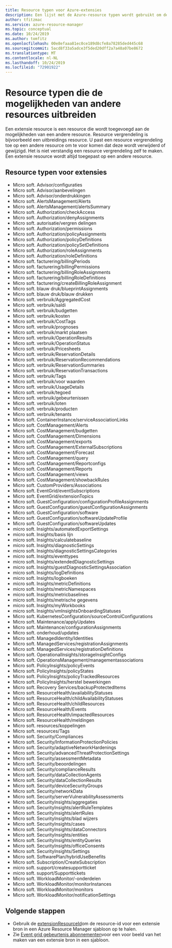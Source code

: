 ```yaml
---
title: Resource typen voor Azure-extensies
description: Een lijst met de Azure-resource typen wordt gebruikt om de mogelijkheden van andere resource typen uit te breiden.
author: tfitzmac
ms.service: azure-resource-manager
ms.topic: conceptual
ms.date: 10/24/2019
ms.author: tomfitz
ms.openlocfilehash: 00e8efaaa81ec0ce189d8cfe8a78285ded445c68
ms.sourcegitcommit: 5acd8f33a5adce3f5ded20dff2a7a48a07be8672
ms.translationtype: MT
ms.contentlocale: nl-NL
ms.lasthandoff: 10/24/2019
ms.locfileid: "72901922"
---
```

# <a name="resource-types-that-extend-capabilities-of-other-resources"></a>Resource typen die de mogelijkheden van andere resources uitbreiden

Een extensie resource is een resource die wordt toegevoegd aan de mogelijkheden van een andere resource. Resource vergrendeling is bijvoorbeeld een uitbreidings resource. U past een resource vergrendeling toe op een andere resource om te voor komen dat deze wordt verwijderd of gewijzigd. Het is niet verstandig een resource vergrendeling zelf te maken. Een extensie resource wordt altijd toegepast op een andere resource.

## <a name="extension-resource-types"></a>Resource typen voor extensies

- Micro soft. Advisor/configuraties
- Micro soft. Advisor/aanbevelingen
- Micro soft. Advisor/onderdrukkingen
- Micro soft. AlertsManagement/Alerts
- Micro soft. AlertsManagement/alertsSummary
- Micro soft. Authorization/checkAccess
- Micro soft. Authorization/denyAssignments
- Micro soft. autorisatie/vergren delingen
- Micro soft. Authorization/permissions
- Micro soft. Authorization/policyAssignments
- Micro soft. Authorization/policyDefinitions
- Micro soft. Authorization/policySetDefinitions
- Micro soft. Authorization/roleAssignments
- Micro soft. Authorization/roleDefinitions
- Micro soft. facturering/billingPeriods
- Micro soft. facturering/billingPermissions
- Micro soft. facturering/billingRoleAssignments
- Micro soft. facturering/billingRoleDefinitions
- Micro soft. facturering/createBillingRoleAssignment
- Micro soft. blauw druk/blueprintAssignments
- Micro soft. blauw druk/blauw drukken
- Micro soft. verbruik/AggregatedCost
- Micro soft. verbruik/saldi
- Micro soft. verbruik/budgetten
- Micro soft. verbruik/kosten
- Micro soft. verbruik/CostTags
- Micro soft. verbruik/prognoses
- Micro soft. verbruik/markt plaatsen
- Micro soft. verbruik/OperationResults
- Micro soft. verbruik/OperationStatus
- Micro soft. verbruik/Pricesheets
- Micro soft. verbruik/ReservationDetails
- Micro soft. verbruik/ReservationRecommendations
- Micro soft. verbruik/ReservationSummaries
- Micro soft. verbruik/ReservationTransactions
- Micro soft. verbruik/Tags
- Micro soft. verbruik/voor waarden
- Micro soft. verbruik/UsageDetails
- Micro soft. verbruik/tegoed
- Micro soft. verbruik/gebeurtenissen
- Micro soft. verbruik/loten
- Micro soft. verbruik/producten
- Micro soft. verbruik/tenants
- Micro soft. ContainerInstance/serviceAssociationLinks
- Micro soft. CostManagement/Alerts
- Micro soft. CostManagement/budgetten
- Micro soft. CostManagement/Dimensions
- Micro soft. CostManagement/exports
- Micro soft. CostManagement/ExternalSubscriptions
- Micro soft. CostManagement/Forecast
- Micro soft. CostManagement/query
- Micro soft. CostManagement/Reportconfigs
- Micro soft. CostManagement/Reports
- Micro soft. CostManagement/views
- Micro soft. CostManagement/showbackRules
- Micro soft. CustomProviders/Associations
- Micro soft. EventGrid/eventSubscriptions
- Micro soft. EventGrid/extensionTopics
- Micro soft. GuestConfiguration/configurationProfileAssignments
- Micro soft. GuestConfiguration/guestConfigurationAssignments
- Micro soft. GuestConfiguration/software
- Micro soft. GuestConfiguration/softwareUpdateProfile
- Micro soft. GuestConfiguration/softwareUpdates
- micro soft. Insights/automatedExportSettings
- micro soft. Insights/basis lijn
- micro soft. Insights/calculatebaseline
- micro soft. Insights/diagnosticSettings
- micro soft. Insights/diagnosticSettingsCategories
- micro soft. Insights/eventtypes
- micro soft. Insights/extendedDiagnosticSettings
- micro soft. Insights/guestDiagnosticSettingsAssociation
- micro soft. Insights/logDefinitions
- micro soft. Insights/logboeken
- micro soft. Insights/metricDefinitions
- micro soft. Insights/metricNamespaces
- micro soft. Insights/metricbaselines
- micro soft. Insights/metrische gegevens
- micro soft. Insights/myWorkbooks
- micro soft. Insights/vmInsightsOnboardingStatuses
- Micro soft. KubernetesConfiguration/sourceControlConfigurations
- Micro soft. Maintenance/applyUpdates
- Micro soft. Maintenance/configurationAssignments
- Micro soft. onderhoud/updates
- Micro soft. ManagedIdentity/Identities
- Micro soft. ManagedServices/registrationAssignments
- Micro soft. ManagedServices/registrationDefinitions
- Micro soft. OperationalInsights/storageInsightConfigs
- Micro soft. OperationsManagement/managementassociations
- Micro soft. PolicyInsights/policyEvents
- Micro soft. PolicyInsights/policyStates
- Micro soft. PolicyInsights/policyTrackedResources
- Micro soft. PolicyInsights/herstel bewerkingen
- Micro soft. Recovery Services/backupProtectedItems
- Micro soft. ResourceHealth/availabilityStatuses
- Micro soft. ResourceHealth/childAvailabilityStatuses
- Micro soft. ResourceHealth/childResources
- Micro soft. ResourceHealth/Events
- Micro soft. ResourceHealth/impactedResources
- Micro soft. ResourceHealth/meldingen
- Micro soft. resources/koppelingen
- Micro soft. resources/Tags
- Micro soft. Security/Compliances
- Micro soft. Security/InformationProtectionPolicies
- Micro soft. Security/adaptiveNetworkHardenings
- Micro soft. Security/advancedThreatProtectionSettings
- Micro soft. Security/assessmentMetadata
- Micro soft. Security/beoordelingen
- Micro soft. Security/complianceResults
- Micro soft. Security/dataCollectionAgents
- Micro soft. Security/dataCollectionResults
- Micro soft. Security/deviceSecurityGroups
- Micro soft. Security/networkData
- Micro soft. Security/serverVulnerabilityAssessments
- Micro soft. SecurityInsights/aggregaties
- Micro soft. SecurityInsights/alertRuleTemplates
- Micro soft. SecurityInsights/alertRules
- Micro soft. SecurityInsights/blad wijzers
- Micro soft. SecurityInsights/cases
- Micro soft. SecurityInsights/dataConnectors
- Micro soft. SecurityInsights/entities
- Micro soft. SecurityInsights/entityQueries
- Micro soft. SecurityInsights/officeConsents
- Micro soft. SecurityInsights/Settings
- Micro soft. SoftwarePlan/hybridUseBenefits
- Micro soft. Subscription/CreateSubscription
- micro soft. support/createsupportticket
- micro soft. support/Supporttickets
- Micro soft. WorkloadMonitor/-onderdelen
- Micro soft. WorkloadMonitor/monitorInstances
- Micro soft. WorkloadMonitor/monitors
- Micro soft. WorkloadMonitor/notificationSettings

## <a name="next-steps"></a>Volgende stappen

- Gebruik de [extensionResourceId](resource-group-template-functions-resource.md#extensionresourceid)om de resource-id voor een extensie bron in een Azure Resource Manager sjabloon op te halen.
- Zie [Event grid gebeurtenis abonnementen](/azure/templates/microsoft.eventgrid/2019-06-01/eventsubscriptions)voor een voor beeld van het maken van een extensie bron in een sjabloon.
